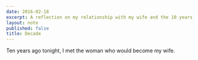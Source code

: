 ```yaml
---
date: 2016-02-18
excerpt: A reflection on my relationship with my wife and the 10 years we've been together.
layout: note
published: false
title: Decade
---
```


Ten years ago tonight, I met the woman who would become my wife. 

